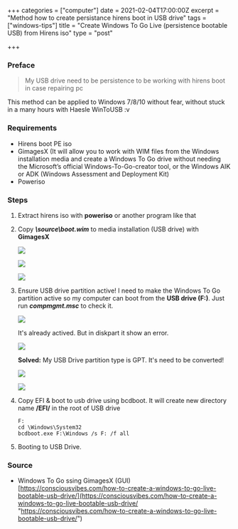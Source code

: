 +++
categories = ["computer"]
date = 2021-02-04T17:00:00Z
excerpt = "Method how to create persistance hirens boot in USB drive"
tags = ["windows-tips"]
title = "Create Windows To Go Live (persistence bootable USB) from Hirens iso"
type = "post"

+++
### Preface

> My USB drive need to be persistence to be working with hirens boot in case repairing pc

This method can be applied to Windows 7/8/10 without fear, without stuck in a many hours with Haesle WinToUSB :v

### Requirements

* Hirens boot PE iso
* GimagesX (It will allow you to work with WIM files from the Windows installation media and create a Windows To Go drive without needing the Microsoft’s official Windows-To-Go-creator tool, or the Windows AIK or ADK (Windows Assessment and Deployment Kit)
* Poweriso

### Steps

1. Extract hirens iso with **poweriso** or another program like that
2. Copy **_\\source\\boot.wim_** to media installation (USB drive) with **GimagesX**

   ![](https://res.cloudinary.com/bimagv/image/upload/v1612515586/2021-02/123/2021-02-05--T08-13-58_osmsik.png)

   ![](https://res.cloudinary.com/bimagv/image/upload/v1612515591/2021-02/123/2021-02-05--T07-59-13_mqeqzj.png)

   ![](https://res.cloudinary.com/bimagv/image/upload/v1612516015/2021-02/123/2021-02-05--T09-05-26_bbx1iv.png)
3. Ensure USB drive partition active! I need to make the Windows To Go partition active so my computer can boot from the **USB drive (F:)**. Just run **_compmgmt.msc_** to check it.

   ![](https://res.cloudinary.com/bimagv/image/upload/v1612516443/2021-02/123/2021-02-05--T09-12-03_oburfv.png)

   It's already actived. But in diskpart it show an error.

   ![](https://res.cloudinary.com/bimagv/image/upload/v1612518529/2021-02/123/2021-02-05--T09-43-36_khhlq2.png)

   **Solved:** My USB Drive partition type is GPT. It's need to be converted!

   ![](https://res.cloudinary.com/bimagv/image/upload/v1612519165/2021-02/123/2021-02-05--T09-55-19_qud96u.png)

   ![](https://res.cloudinary.com/bimagv/image/upload/v1612519205/2021-02/123/2021-02-05--T09-57-40_i9koaa.png)
4. Copy EFI & boot to usb drive using bcdboot. It will create new directory name **/EFI/** in the root of USB drive

       F:
       cd \Windows\System32
       bcdboot.exe F:\Windows /s F: /f all
5. Booting to USB Drive.

### Source

* Windows To Go ssing GimagesX (GUI) [https://consciousvibes.com/how-to-create-a-windows-to-go-live-bootable-usb-drive/](https://consciousvibes.com/how-to-create-a-windows-to-go-live-bootable-usb-drive/ "https://consciousvibes.com/how-to-create-a-windows-to-go-live-bootable-usb-drive/")